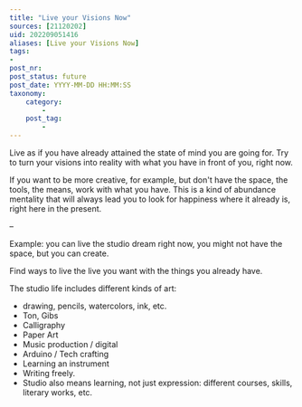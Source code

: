 ```yaml
---
title: "Live your Visions Now"
sources: [21120202]
uid: 202209051416
aliases: [Live your Visions Now]
tags:
-
post_nr:
post_status: future
post_date: YYYY-MM-DD HH:MM:SS
taxonomy:
    category:
        -
    post_tag:
        -
---
```


Live as if you have already attained the state of mind you are going for. Try to turn your visions into reality with what you have in front of you, right now.

If you want to be more creative, for example, but don't have the space, the tools, the means, work with what you have. This is a kind of abundance mentality that will always lead you to look for happiness where it already is, right here in the present.

–

Example: you can live the studio dream right now, you might not have the space, but you can create.

Find ways to live the live you want with the things you already have.

The studio life includes different kinds of art:
- drawing, pencils, watercolors, ink, etc.
- Ton, Gibs
- Calligraphy
- Paper Art
- Music production / digital
- Arduino / Tech crafting
- Learning an instrument
- Writing freely.
- Studio also means learning, not just expression: different courses, skills, literary works, etc.